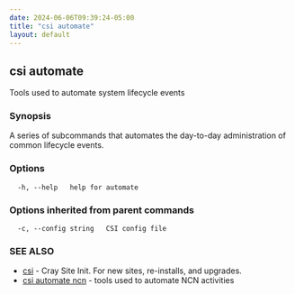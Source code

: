 ```yaml
---
date: 2024-06-06T09:39:24-05:00
title: "csi automate"
layout: default
---
```

## csi automate

Tools used to automate system lifecycle events

### Synopsis

A series of subcommands that automates the day-to-day administration of common lifecycle events.

### Options

```
  -h, --help   help for automate
```

### Options inherited from parent commands

```
  -c, --config string   CSI config file
```

### SEE ALSO

* [csi](/commands/csi/)	 - Cray Site Init. For new sites, re-installs, and upgrades.
* [csi automate ncn](/commands/csi_automate_ncn/)	 - tools used to automate NCN activities

